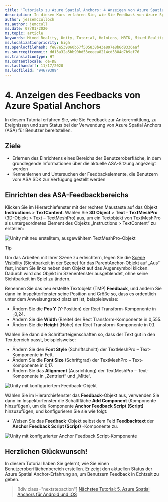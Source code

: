 ```yaml
---
title: 'Tutorials zu Azure Spatial Anchors: 4 Anzeigen von Azure Spatial Anchors-Feedback'
description: In diesem Kurs erfahren Sie, wie Sie Feedback von Azure Spatial Anchors in einer Mixed Reality-Anwendung anzeigen.
author: jessemcculloch
ms.author: jemccull
ms.date: 07/01/2020
ms.topic: article
keywords: Mixed Reality, Unity, Tutorial, HoloLens, MRTK, Mixed Reality Toolkit, UWP, Azure Spatial Anchors, Sitzungen, Feedbackelemente
ms.localizationpriority: high
ms.openlocfilehash: fe87e539060b57f505838b43e897e8b6d8336aaf
ms.sourcegitcommit: dd13a32a5bb90bd53eeeea8214cd5384d7b9ef76
ms.translationtype: HT
ms.contentlocale: de-DE
ms.lasthandoff: 11/17/2020
ms.locfileid: "94679389"
---
```

# <a name="4-displaying-feedback-from-azure-spatial-anchors"></a>4. Anzeigen des Feedbacks von Azure Spatial Anchors

In diesem Tutorial erfahren Sie, wie Sie Feedback zur Ankerermittlung, zu Ereignissen und zum Status bei der Verwendung von Azure Spatial Anchors (ASA) für Benutzer bereitstellen.

## <a name="objectives"></a>Ziele

* Erlernen des Einrichtens eines Bereichs der Benutzeroberfläche, in dem grundlegende Informationen über die aktuelle ASA-Sitzung angezeigt werden
* Kennenlernen und Untersuchen der Feedbackelemente, die Benutzern vom ASA SDK zur Verfügung gestellt werden

## <a name="setting-up-asa-feedback-panel"></a>Einrichten des ASA-Feedbackbereichs

Klicken Sie im Hierarchiefenster mit der rechten Maustaste auf das Objekt **Instructions** > **TextContent**. Wählen Sie **3D Object** > **Text - TextMeshPro** (3D-Objekt > Text – TextMeshPro) aus, um ein Textobjekt von TextMeshPro als untergeordnetes Element des Objekts „Instructions > TextContent“ zu erstellen:

![Unity mit neu erstelltem, ausgewähltem TextMeshPro-Objekt](images/mr-learning-asa/asa-04-section1-step1-1.png)

> [!TIP]
> Um das Arbeiten mit Ihrer Szene zu erleichtern, legen Sie die <a href="https://docs.unity3d.com/Manual/SceneVisibility.html" target="_blank">Scene Visibility</a> (Sichtbarkeit in der Szene) für das ParentAnchor-Objekt auf „Aus“ fest, indem Sie links neben dem Objekt auf das Augensymbol klicken. Dadurch wird das Objekt im Szenenfenster ausgeblendet, ohne seine Sichtbarkeit im Spiel zu ändern.

Benennen Sie das neu erstellte Textobjekt (TMP) **Feedback**, und ändern Sie dann im Inspektorfenster seine Position und Größe so, dass es ordentlich unter dem Anweisungstext platziert ist, beispielsweise:

* Ändern Sie die **Pos Y** (Y-Position) der Rect Transform-Komponente in -0,24.
* Ändern Sie die **Width** (Breite) der Rect Transform-Komponente in 0,555.
* Ändern Sie die **Height** (Höhe) der Rect Transform-Komponente in 0,1.

Wählen Sie dann die Schriftarteigenschaften so, dass der Text gut in den Textbereich passt, beispielsweise:

* Ändern Sie den **Font Style** (Schriftschnitt) der TextMeshPro – Text-Komponente in Fett.
* Ändern Sie die **Font Size** (Schriftgrad) der TextMeshPro – Text-Komponente in 0,17.
* Ändern Sie das **Alignment** (Ausrichtung) der TextMeshPro – Text-Komponente in „Zentriert“ und „Mitte“.

![Unity mit konfiguriertem Feedback-Objekt](images/mr-learning-asa/asa-04-section1-step1-2.png)

Wählen Sie im Hierarchiefenster das **Feedback**-Objekt aus, verwenden Sie dann im Inspektorfenster die Schaltfläche **Add Component** (Komponente hinzufügen), um die Komponente **Anchor Feedback Script (Script)** hinzuzufügen, und konfigurieren Sie sie wie folgt:

* Weisen Sie das **Feedback**-Objekt selbst dem Feld **Feedbacktext** der **Anchor Feedback Script (Script)** -Komponente zu.

![Unity mit konfigurierter Anchor Feedback Script-Komponente](images/mr-learning-asa/asa-04-section1-step1-3.png)

## <a name="congratulations"></a>Herzlichen Glückwunsch!

In diesem Tutorial haben Sie gelernt, wie Sie einen Benutzeroberflächenbereich erstellen. Er zeigt den aktuellen Status der Azure Spatial Anchor-Erfahrung an, um Benutzern Feedback in Echtzeit zu geben.

> [!div class="nextstepaction"]
> [Nächstes Tutorial: 5. Azure Spatial Anchors für Android und iOS](mr-learning-asa-05.md)
